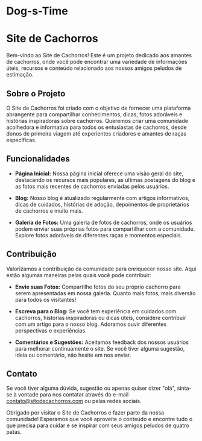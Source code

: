 # Dog-s-Time
# Site de Cachorros

Bem-vindo ao Site de Cachorros! Este é um projeto dedicado aos amantes de cachorros, onde você pode encontrar uma variedade de informações úteis, recursos e conteúdo relacionado aos nossos amigos peludos de estimação.

## Sobre o Projeto

O Site de Cachorros foi criado com o objetivo de fornecer uma plataforma abrangente para compartilhar conhecimentos, dicas, fotos adoráveis e histórias inspiradoras sobre cachorros. Queremos criar uma comunidade acolhedora e informativa para todos os entusiastas de cachorros, desde donos de primeira viagem até experientes criadores e amantes de raças específicas.

## Funcionalidades

- **Página Inicial:** Nossa página inicial oferece uma visão geral do site, destacando os recursos mais populares, as últimas postagens do blog e as fotos mais recentes de cachorros enviadas pelos usuários.
  
- **Blog:** Nosso blog é atualizado regularmente com artigos informativos, dicas de cuidados, histórias de adoção, depoimentos de proprietários de cachorros e muito mais.
  
- **Galeria de Fotos:** Uma galeria de fotos de cachorros, onde os usuários podem enviar suas próprias fotos para compartilhar com a comunidade. Explore fotos adoráveis de diferentes raças e momentos especiais.

## Contribuição

Valorizamos a contribuição da comunidade para enriquecer nosso site. Aqui estão algumas maneiras pelas quais você pode contribuir:

- **Envie suas Fotos:** Compartilhe fotos do seu próprio cachorro para serem apresentadas em nossa galeria. Quanto mais fotos, mais diversão para todos os visitantes!
  
- **Escreva para o Blog:** Se você tem experiência em cuidados com cachorros, histórias inspiradoras ou dicas úteis, considere contribuir com um artigo para o nosso blog. Adoramos ouvir diferentes perspectivas e experiências.
  
- **Comentários e Sugestões:** Aceitamos feedback dos nossos usuários para melhorar continuamente o site. Se você tiver alguma sugestão, ideia ou comentário, não hesite em nos enviar.

## Contato

Se você tiver alguma dúvida, sugestão ou apenas quiser dizer "olá", sinta-se à vontade para nos contatar através do e-mail contato@sitodecachorros.com ou pelas redes sociais.

Obrigado por visitar o Site de Cachorros e fazer parte da nossa comunidade! Esperamos que você aproveite o conteúdo e encontre tudo o que precisa para cuidar e se inspirar com seus amigos peludos de quatro patas.

